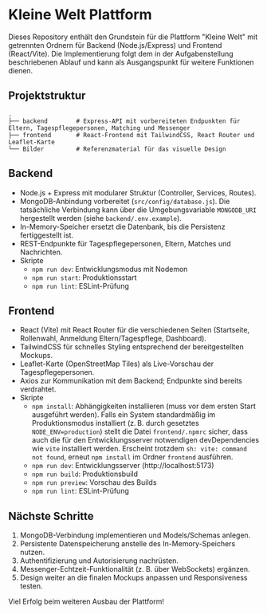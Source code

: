 # Kleine Welt Plattform

Dieses Repository enthält den Grundstein für die Plattform "Kleine Welt" mit getrennten Ordnern für Backend (Node.js/Express) und Frontend (React/Vite). Die Implementierung folgt dem in der Aufgabenstellung beschriebenen Ablauf und kann als Ausgangspunkt für weitere Funktionen dienen.

## Projektstruktur

```
.
├── backend        # Express-API mit vorbereiteten Endpunkten für Eltern, Tagespflegepersonen, Matching und Messenger
├── frontend       # React-Frontend mit TailwindCSS, React Router und Leaflet-Karte
└── Bilder         # Referenzmaterial für das visuelle Design
```

## Backend

- Node.js + Express mit modularer Struktur (Controller, Services, Routes).
- MongoDB-Anbindung vorbereitet (`src/config/database.js`). Die tatsächliche Verbindung kann über die Umgebungsvariable `MONGODB_URI` hergestellt werden (siehe `backend/.env.example`).
- In-Memory-Speicher ersetzt die Datenbank, bis die Persistenz fertiggestellt ist.
- REST-Endpunkte für Tagespflegepersonen, Eltern, Matches und Nachrichten.
- Skripte
  - `npm run dev`: Entwicklungsmodus mit Nodemon
  - `npm run start`: Produktionsstart
  - `npm run lint`: ESLint-Prüfung

## Frontend

- React (Vite) mit React Router für die verschiedenen Seiten (Startseite, Rollenwahl, Anmeldung Eltern/Tagespflege, Dashboard).
- TailwindCSS für schnelles Styling entsprechend der bereitgestellten Mockups.
- Leaflet-Karte (OpenStreetMap Tiles) als Live-Vorschau der Tagespflegepersonen.
- Axios zur Kommunikation mit dem Backend; Endpunkte sind bereits verdrahtet.
- Skripte
  - `npm install`: Abhängigkeiten installieren (muss vor dem ersten Start ausgeführt werden). Falls ein System standardmäßig im Produktionsmodus installiert (z. B. durch gesetztes `NODE_ENV=production`) stellt die Datei `frontend/.npmrc` sicher, dass auch die für den Entwicklungsserver notwendigen devDependencies wie `vite` installiert werden. Erscheint trotzdem `sh: vite: command not found`, erneut `npm install` im Ordner `frontend` ausführen.
  - `npm run dev`: Entwicklungsserver (http://localhost:5173)
  - `npm run build`: Produktionsbuild
  - `npm run preview`: Vorschau des Builds
  - `npm run lint`: ESLint-Prüfung

## Nächste Schritte

1. MongoDB-Verbindung implementieren und Models/Schemas anlegen.
2. Persistente Datenspeicherung anstelle des In-Memory-Speichers nutzen.
3. Authentifizierung und Autorisierung nachrüsten.
4. Messenger-Echtzeit-Funktionalität (z. B. über WebSockets) ergänzen.
5. Design weiter an die finalen Mockups anpassen und Responsiveness testen.

Viel Erfolg beim weiteren Ausbau der Plattform!
